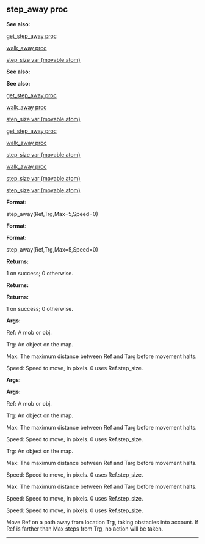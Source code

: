 

 step\_away proc
-----------------




**See also:** 


[get\_step\_away proc](#/proc/get_step_away) 

[walk\_away proc](#/proc/walk_away) 

[step\_size var (movable atom)](#/atom/movable/var/step_size) 





**See also:** 

**See also:**

[get\_step\_away proc](#/proc/get_step_away) 

[walk\_away proc](#/proc/walk_away) 

[step\_size var (movable atom)](#/atom/movable/var/step_size) 



[get\_step\_away proc](#/proc/get_step_away)

[walk\_away proc](#/proc/walk_away) 

[step\_size var (movable atom)](#/atom/movable/var/step_size) 


[walk\_away proc](#/proc/walk_away)

[step\_size var (movable atom)](#/atom/movable/var/step_size) 

[step\_size var (movable atom)](#/atom/movable/var/step_size)


**Format:** 


 step\_away(Ref,Trg,Max=5,Speed=0)
 


**Format:** 

**Format:**

 step\_away(Ref,Trg,Max=5,Speed=0)



**Returns:** 


 1 on success; 0 otherwise.
 


**Returns:** 

**Returns:**

 1 on success; 0 otherwise.



**Args:** 


 Ref: A mob or obj.
 
 Trg: An object on the map.
 
 Max: The maximum distance between Ref and Targ before movement halts.
 
 Speed: Speed to move, in pixels. 0 uses Ref.step\_size.
 





**Args:** 

**Args:**

 Ref: A mob or obj.
 
 Trg: An object on the map.
 
 Max: The maximum distance between Ref and Targ before movement halts.
 
 Speed: Speed to move, in pixels. 0 uses Ref.step\_size.
 




 Trg: An object on the map.
 
 Max: The maximum distance between Ref and Targ before movement halts.
 
 Speed: Speed to move, in pixels. 0 uses Ref.step\_size.
 



 Max: The maximum distance between Ref and Targ before movement halts.
 
 Speed: Speed to move, in pixels. 0 uses Ref.step\_size.
 


 Speed: Speed to move, in pixels. 0 uses Ref.step\_size.


 Move Ref on a path away from location Trg, taking obstacles into
account. If Ref is farther than Max steps from Trg, no action will be taken.





---



